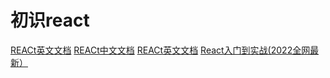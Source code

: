 # 初识react

[REACt英文文档](https://reactjs.org/)
[REACt中文文档](https://zh-hans.reactjs.org/)
[REACt英文文档](https://reactjs.org/)
[React入门到实战(2022全网最新）](https://www.bilibili.com/video/BV1Z44y1K7Fj?p=2&spm_id_from=pageDriver)